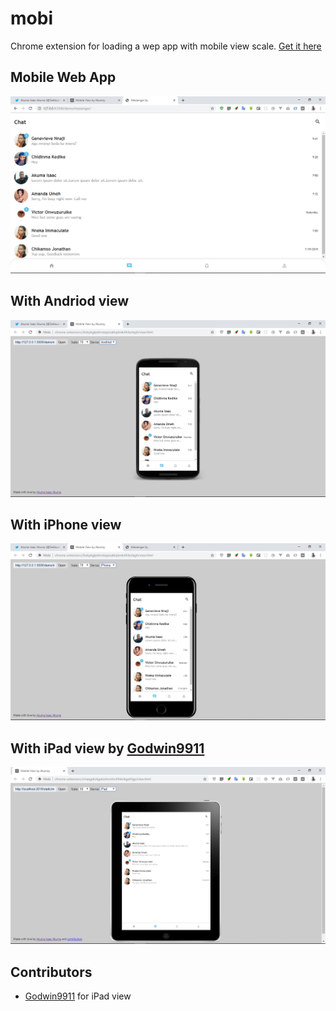 # mobi

Chrome extension for loading a wep app with mobile view scale. [Get it here](https://chrome.google.com/webstore/detail/mobi/kdcpkglpdmobppnakbpbnknlfckohpjh)

## Mobile Web App

<img src="./screenshots/Screenshot-app.png" alt="Web App">

## With Andriod view

<img src="./screenshots/Screenshot-andriod.png" alt="Andriod view emulator">

## With iPhone view

<img src="./screenshots/Screenshot-iphone.png" alt="iPhone view emulator">

## With iPad view by [Godwin9911](https://github.com/Godwin9911)
<img src="./screenshots/Screenshot-ipad.png" alt="iPad view emulator">

## Contributors
- [Godwin9911](https://github.com/Godwin9911) for iPad view
